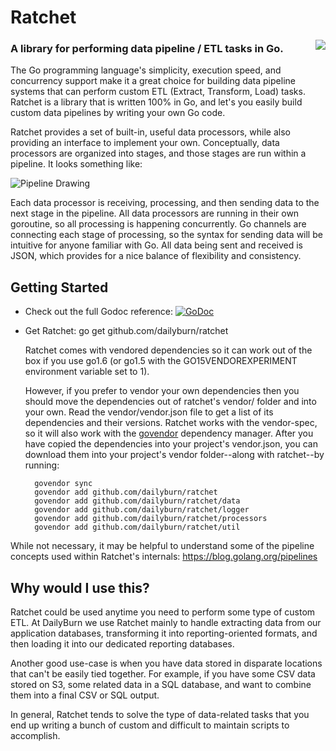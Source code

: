 # Ratchet

<img align="right" src="http://assets1.dailyburn.com/random/the-ratchet.png" style="margin-left:20px">

### A library for performing data pipeline / ETL tasks in Go.

The Go programming language's simplicity, execution speed, and concurrency support make it a great choice for building data pipeline systems that can perform custom ETL (Extract, Transform, Load) tasks. Ratchet is a library that is written 100% in Go, and let's you easily build custom data pipelines by writing your own Go code.

Ratchet provides a set of built-in, useful data processors, while also providing
an interface to implement your own. Conceptually, data processors are organized
into stages, and those stages are run within a pipeline. It looks something like:

![Pipeline Drawing](http://assets1.dailyburn.com/random/ratchet-pipeline-concept.png)

Each data processor is receiving, processing, and then sending data to the next stage in the pipeline. All data processors are running in their own goroutine, so all processing is happening concurrently. Go channels are connecting each stage of processing, so the syntax for sending data will be intuitive for anyone familiar with Go. All data being sent and received is JSON, which provides for a nice balance of flexibility and consistency.

## Getting Started

- Check out the full Godoc reference:
 [![GoDoc](https://godoc.org/github.com/dailyburn/ratchet?status.svg)](https://godoc.org/github.com/dailyburn/ratchet)
- Get Ratchet:
      go get github.com/dailyburn/ratchet

  Ratchet comes with vendored dependencies so it can work out of the box if you use go1.6 (or go1.5 with the GO15VENDOREXPERIMENT environment variable
  set to 1).
  
  However, if you prefer to vendor your own dependencies then you should move the dependencies out of ratchet's vendor/ folder and into your
  own. Read the vendor/vendor.json file to get a list of its dependencies and their versions. Ratchet works with the vendor-spec, so it will also work 
  with the [govendor](https://github.com/kardianos/govendor) dependency manager. After you have copied the dependencies into your project's vendor.json,
  you can download them into your project's vendor folder--along with ratchet--by running:

        govendor sync
        govendor add github.com/dailyburn/ratchet
        govendor add github.com/dailyburn/ratchet/data
        govendor add github.com/dailyburn/ratchet/logger
        govendor add github.com/dailyburn/ratchet/processors
        govendor add github.com/dailyburn/ratchet/util

While not necessary, it may be helpful to understand
some of the pipeline concepts used within Ratchet's internals: https://blog.golang.org/pipelines

## Why would I use this?

Ratchet could be used anytime you need to perform some type of custom ETL. At DailyBurn we use Ratchet mainly to handle extracting data from our application databases, transforming it into reporting-oriented formats, and then loading it into our dedicated reporting databases.

Another good use-case is when you have data stored in disparate locations that can't be easily tied together. For example, if you have some CSV data stored on S3, some related data in a SQL database, and want to combine them into a final CSV or SQL output.

In general, Ratchet tends to solve the type of data-related tasks that you end up writing a bunch of custom and difficult to maintain scripts to accomplish.
